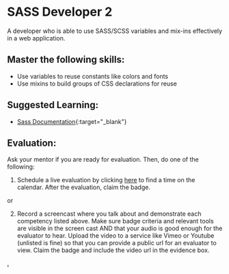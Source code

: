 # SASS Developer 2

A developer who is able to use SASS/SCSS variables and mix-ins effectively in a web application.

## Master the following skills:

* Use variables to reuse constants like colors and fonts
* Use mixins to build groups of CSS declarations for reuse

## Suggested Learning:

* [Sass Documentation](https://sass-lang.com/){:target="_blank"}

## Evaluation:

Ask your mentor if you are ready for evaluation. Then, do one of the following:

1. Schedule a live evaluation by clicking [here](https://webdev.codex.academy/mastery-eval-3?badge=Z-klvrJhRqeKklycobm89Q) to find a time on the calendar. After the evaluation, claim the badge.


or

2. Record a screencast where you talk about and demonstrate each competency listed above. Make sure badge criteria and relevant tools are visible in the screen cast AND that your audio is good enough for the evaluator to hear. Upload the video to a service like Vimeo or Youtube (unlisted is fine) so that you can provide a public url for an evaluator to view. Claim the badge and include the video url in the evidence box.

[.](level-3)